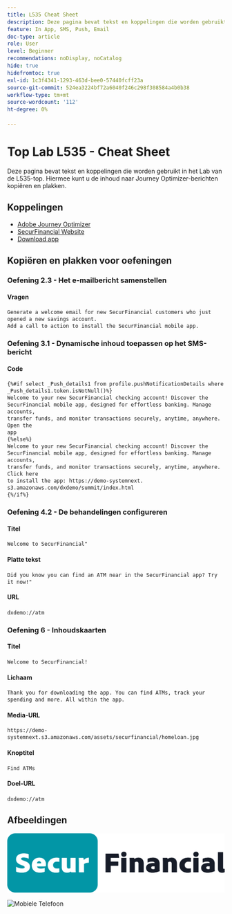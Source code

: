 ```yaml
---
title: L535 Cheat Sheet
description: Deze pagina bevat tekst en koppelingen die worden gebruikt in het Lab van de L535-top.
feature: In App, SMS, Push, Email
doc-type: article
role: User
level: Beginner
recommendations: noDisplay, noCatalog
hide: true
hidefromtoc: true
exl-id: 1c3f4341-1293-463d-bee0-57440fcff23a
source-git-commit: 524ea3224bf72a6040f246c298f308584a4b0b38
workflow-type: tm+mt
source-wordcount: '112'
ht-degree: 0%

---
```


# Top Lab L535 - Cheat Sheet

Deze pagina bevat tekst en koppelingen die worden gebruikt in het Lab van de L535-top. Hiermee kunt u de inhoud naar Journey Optimizer-berichten kopiëren en plakken.

## Koppelingen

* [ Adobe Journey Optimizer ](https://experience.adobe.com/#/@techmarketingdemos/sname:ajo-summit-lab/journey-optimizer/journeys)
* [ SecurFinancial Website ](https://dsn.adobe.com/web/hausmann-FTTN?token=eyJhbGciOiJIUzI1NiIsInR5cCI6IkpXVCJ9.eyJpZCI6ImFub255bW91cyIsImVtYWlsIjoiYW5vbnltb3VzQGFkb2JlLmNvbSIsIm5hbWUiOiJBbm9ueW1vdXMiLCJpc1N1cGVyVXNlciI6ZmFsc2UsImlzc3VlciI6ImhhdXNtYW5uIiwicHJvamVjdHMiOnsiaGF1c21hbm4tRlRUTiI6InZpZXcifSwiaWF0IjoxNzQwNzU2NTYxLCJleHAiOjE3NDMzNDg1NjF9.ryOTsqDH9B33436RlIo4AHFxx8aGjNEMqv9FAxLZb9U)
* [ Download app ](https://demo-system-next.s3.amazonaws.com/dxdemo/summit/index.html)

## Kopiëren en plakken voor oefeningen

### Oefening 2.3 - Het e-mailbericht samenstellen

#### Vragen

```
Generate a welcome email for new SecurFinancial customers who just opened a new savings account. 
Add a call to action to install the SecurFinancial mobile app.
```

### Oefening 3.1 - Dynamische inhoud toepassen op het SMS-bericht

#### Code

```
{%#if select _Push_details1 from profile.pushNotificationDetails where
_Push_details1.token.isNotNull()%}
Welcome to your new SecurFinancial checking account! Discover the
SecurFinancial mobile app, designed for effortless banking. Manage accounts,
transfer funds, and monitor transactions securely, anytime, anywhere. Open the
app
{%else%}
Welcome to your new SecurFinancial checking account! Discover the
SecurFinancial mobile app, designed for effortless banking. Manage accounts,
transfer funds, and monitor transactions securely, anytime, anywhere. Click here
to install the app: https://demo-systemnext.
s3.amazonaws.com/dxdemo/summit/index.html
{%/if%} 
```

### Oefening 4.2 - De behandelingen configureren

#### Titel

```
Welcome to SecurFinancial"
```

#### Platte tekst

```
Did you know you can find an ATM near in the SecurFinancial app? Try it now!"
```

#### URL

```
dxdemo://atm
```

### Oefening 6 - Inhoudskaarten

#### Titel

```
Welcome to SecurFinancial!
```

#### Lichaam

```
Thank you for downloading the app. You can find ATMs, track your spending and more. All within the app.
```

#### Media-URL

```
https://demo-systemnext.s3.amazonaws.com/assets/securfinancial/homeloan.jpg
```

#### Knoptitel

```
Find ATMs
```

#### Doel-URL

```
dxdemo://atm
```

## Afbeeldingen

![ SecureFinancial embleem ](/help/summit-lab-assets/assets/SecureFinancial-logo.png)


![ Mobiele Telefoon ](/help/summit-lab-assets/assets/online-banking-app-01.png)


